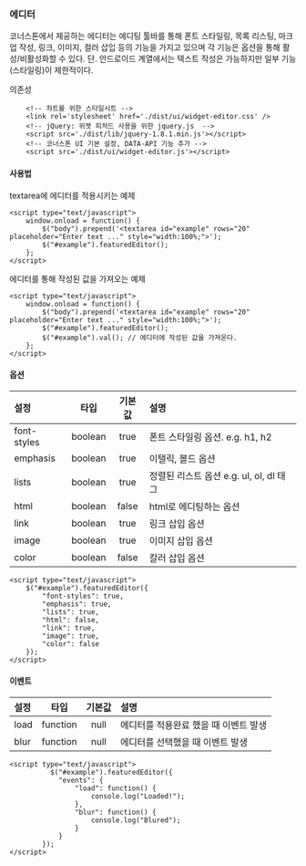 <!--
layout: 'post'
section: 'Cornerstone Framework'
title: '에디터'
outline: '코너스톤에서 제공하는 에디터는 에디팅 툴바를 통해 폰트 스타일링, 목록 리스팅, 마크업 작성, 링크, 이미지, 컬러 삽입 등의 기능을 가지고 있으며 각 기능은 옵션을 통해 활성/비활성화할 수 있다. textarea에 에디터를 적용시키는 예제. 에디터를 통해 작성된 값을 가져오는 예제...'
date: '2012-11-16'
tagstr: 'widget'
order: '[4, 4, 4]'
thumbnail: '4.4.04.editor.png'
-->

### 에디터

코너스톤에서 제공하는 에디터는 에디팅 툴바를 통해 폰트 스타일링, 목록 리스팅, 마크업 작성, 링크, 이미지, 컬러 삽입 등의 기능을 가지고 있으며 각 기능은 옵션을 통해 활성/비활성화할 수 있다.
단. 안드로이드 계열에서는 텍스트 작성은 가능하지만 일부 기능(스타일링)이 제한적이다.

의존성

```
	<!-- 차트를 위한 스타일시트 -->
    <link rel='stylesheet' href='./dist/ui/widget-editor.css' />
	<!-- jQuery: 위젯 피처드 사용을 위한 jquery.js  -->
    <script src='./dist/lib/jquery-1.8.1.min.js'></script>
	<!-- 코너스톤 UI 기본 설정, DATA-API 기능 추가 -->
    <script src='./dist/ui/widget-editor.js'></script>
```

#### 사용법
textarea에 에디터를 적용시키는 예제
``` cm
<script type="text/javascript">
    window.onload = function() {
        $("body").prepend('<textarea id="example" rows="20" placeholder="Enter text ..." style="width:100%;">');
        $("#example").featuredEditor();
    };
</script>
```

에디터를 통해 작성된 값을 가져오는 예제
``` cm
<script type="text/javascript">
    window.onload = function() {
        $("body").prepend('<textarea id="example" rows="20" placeholder="Enter text ..." style="width:100%;">');
        $("#example").featuredEditor();
        $("#example").val(); // 에디터에 작성된 값을 가져온다.
    };
</script>
```

#### 옵션

설정 | 타입 | 기본값 | 설명
:-- | :-: | :-: | :--
font-styles | boolean | true |  폰트 스타일링 옵션. e.g. h1, h2
emphasis | boolean | true | 이탤릭, 볼드 옵션
lists | boolean | true | 정렬된 리스트 옵션 e.g. ul, ol, dl 태그
html | boolean | false |  html로 에디팅하는 옵션
link | boolean | true | 링크 삽입 옵션
image | boolean | true | 이미지 삽입 옵션
color | boolean | false | 칼러 삽입 옵션

```
<script type="text/javascript">
    $("#example").featuredEditor({
	    "font-styles": true,
	    "emphasis": true,
	    "lists": true,
	    "html": false,
	    "link": true,
	    "image": true,
	    "color": false
    });
</script>
```

#### 이벤트

설정 | 타입 | 기본값 | 설명
:-- | :-: | :-: | :--
load | function | null |  에디터를 적용완료 했을 때 이벤트 발생
blur | function | null | 에디터를 선택했을 때 이벤트 발생

```
<script type="text/javascript">
          $("#example").featuredEditor({
	        "events": {
		        "load": function() {
			        console.log("Loaded!");
		        },
		        "blur": function() {
			        console.log("Blured");
		        }
	        }
        });
</script>
```


